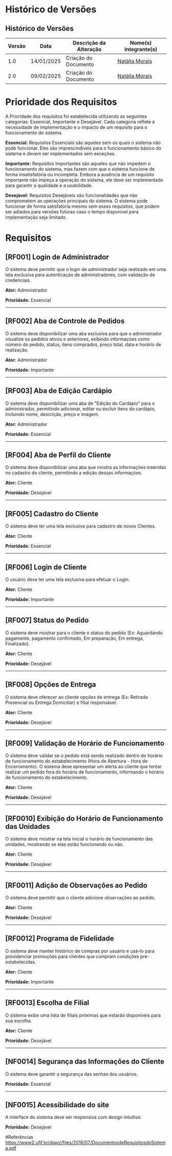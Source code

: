 # Histórico de Versões
## Histórico de Versões

| Versão | Data       | Descrição da Alteração | Nome(s) Integrante(s)                                              |
|--------|------------|------------------------|----------------------------------------------------------------------|
| 1.0    | 14/01/2025 | Criação do Documento  | [Natália Morais](https://github.com/Natyrodrigues)                 |
| 2.0    | 09/02/2025 | Criação do Documento  | [Natália Morais](https://github.com/Natyrodrigues)                 |

# Prioridade dos Requisitos

A Prioridade dos requisitos foi estabelecida utilizando as seguintes categorias: Essencial, Importante e Desejável. Cada categoria reflete a necessidade de implementação e o impacto de um requisito para o funcionamento do sistema.

**Essencial:** Requisitos Essenciais são aqueles sem os quais o sistema não pode funcionar. Eles são imprescindíveis para o funcionamento básico do sistema e devem ser implementados sem exceções.

**Importante:** Requisitos Importantes são aqueles que não impedem o funcionamento do sistema, mas fazem com que o sistema funcione de forma insatisfatória ou incompleta. Embora a ausência de um requisito importante não impeça a operação do sistema, ele deve ser implementado para garantir a qualidade e a usabilidade.

**Desejável:** Requisitos Desejáveis são funcionalidades que não comprometem as operações principais do sistema. O sistema pode funcionar de forma satisfatória mesmo sem esses requisitos, que podem ser adiados para versões futuras caso o tempo disponível para implementação seja limitado.


# Requisitos

## [RF001] Login de Administrador
O sistema deve permitir que o login de administrador seja realizado em uma tela exclusiva para autenticação de administradores, com validação de credenciais.

**Ator:** Administrador

**Prioridade:** Essencial  

---

## [RF002] Aba de Controle de Pedidos
O sistema deve disponibilizar uma aba exclusiva para que o administrador visualize os pedidos ativos e anteriores, exibindo informações como número do pedido, status, itens comprados, preço total, data e horário de realização.

**Ator:**  Administrador

**Prioridade:** Importante  

---

## [RF003] Aba de Edição Cardápio
O sistema deve disponibilizar uma aba de "Edição do Cardápio" para o administrador, permitindo adicionar, editar ou excluir itens do cardápio, incluindo nome, descrição, preço e imagem.

**Ator:**  Administrador

**Prioridade:** Essencial  

---

## [RF004] Aba de Perfil do Cliente
O sistema deve disponibilizar uma aba que mostra as informações inseridas no cadastro do cliente, permitindo a edição dessas informações.

**Ator:** Cliente

**Prioridade:** Desejável  

---

## [RF005] Cadastro do Cliente
O sistema deve ter uma tela exclusiva para cadastro de novos Clientes.

**Ator:** Cliente 

**Prioridade:** Essencial  

---

## [RF006] Login de Cliente
O usuário deve ter uma tela exclusiva para efetuar o Login.

**Ator:** Cliente

**Prioridade:** Importante  

---

## [RF007] Status do Pedido
O sistema deve mostrar para o cliente o status do pedido (Ex: Aguardando pagamento, pagamento confirmado, Em preparação, Em entrega, Finalizado).

**Ator:** Cliente

**Prioridade:** Desejável  

---

## [RF008] Opções de Entrega
O sistema deve oferecer ao cliente opções de entrega (Ex: Retirada Presencial ou Entrega Domiciliar) e filial responsável.

**Ator:** Cliente

**Prioridade:** Desejável  

---

## [RF009] Validação de Horário de Funcionamento
O sistema deve validar se o pedido está sendo realizado dentro do horário de funcionamento do estabelecimento (Hora de Abertura - Hora de Encerramento). O sistema deve apresentar um alerta ao cliente que tentar realizar um pedido fora do horário de funcionamento, informando o horário de funcionamento do estabelecimento.

**Ator:** Cliente

**Prioridade:** Desejável  

---

## [RF0010] Exibição do Horário de Funcionamento das Unidades
O sistema deve mostrar na tela inicial o horário de funcionamento das unidades, mostrando se elas estão funcionando ou não.

**Ator:** Cliente

**Prioridade:** Desejável  

---

## [RF0011] Adição de Observações ao Pedido
O sistema deve permitir que o cliente adicione observações ao pedido.

**Ator:** Cliente

**Prioridade:** Desejável  

---

## [RF0012] Programa de Fidelidade
O sistema deve manter histórico de compras por usuário e usá-lo para providenciar promoções para clientes que cumpram condições pré-estabelecidas.

**Ator:** Cliente

**Prioridade:** Importante  

---

## [RF0013] Escolha de Filial
O sistema exibe uma lista de filiais próximas que estarão disponíveis para sua escolha.

**Ator:** Cliente

**Prioridade:** Desejável  

---

## [NF0014] Segurança das Informações do Cliente
O sistema deve garantir a segurança das senhas dos usuários.

**Prioridade:** Essencial  

---

## [NF0015] Acessibilidade do site
A interface do sistema deve ser responsiva com design intuitivo.

**Prioridade:** Desejável  

#Referências
https://www2.ufjf.br/diavi//files/2016/07/DocumentosdeRequisitosdoSistema.pdf


